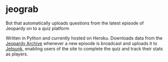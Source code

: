 # jeograb
Bot that automatically uploads questions from the latest episode of Jeopardy on to a quiz platform

Written in Python and currently hosted on Heroku. Downloads data from the [Jeopardy Archive](https://www.j-archive.com/) whenever a new episode is broadcast and uploads it to [Jetpunk](https://www.jetpunk.com/user-quizzes/1284535), enabling users of the site to complete the quiz and track their stats as players.
